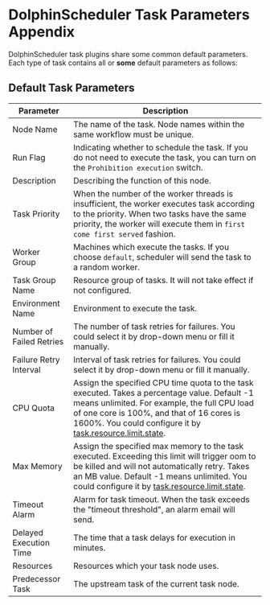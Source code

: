 # DolphinScheduler Task Parameters Appendix

DolphinScheduler task plugins share some common default parameters. Each type of task contains all or **some** default parameters as follows:

## Default Task Parameters

|      **Parameter**       |                                                                                                                                        **Description**                                                                                                                                         |
|--------------------------|------------------------------------------------------------------------------------------------------------------------------------------------------------------------------------------------------------------------------------------------------------------------------------------------|
| Node Name                | The name of the task. Node names within the same workflow must be unique.                                                                                                                                                                                                                      |
| Run Flag                 | Indicating whether to schedule the task. If you do not need to execute the task, you can turn on the `Prohibition execution` switch.                                                                                                                                                           |
| Description              | Describing the function of this node.                                                                                                                                                                                                                                                          |
| Task Priority            | When the number of the worker threads is insufficient, the worker executes task according to the priority. When two tasks have the same priority, the worker will execute them in `first come first served` fashion.                                                                           |
| Worker Group             | Machines which execute the tasks. If you choose `default`, scheduler will send the task to a random worker.                                                                                                                                                                                    |
| Task Group Name          | Resource group of tasks. It will not take effect if not configured.                                                                                                                                                                                                                            |
| Environment Name         | Environment to execute the task.                                                                                                                                                                                                                                                               |
| Number of Failed Retries | The number of task retries for failures. You could select it by drop-down menu or fill it manually.                                                                                                                                                                                            |
| Failure Retry Interval   | Interval of task retries for failures. You could select it by drop-down menu or fill it manually.                                                                                                                                                                                              |
| CPU Quota                | Assign the specified CPU time quota to the task executed. Takes a percentage value. Default -1 means unlimited. For example, the full CPU load of one core is 100%, and that of 16 cores is 1600%. You could configure it by [task.resource.limit.state](../../architecture/configuration.md). |
| Max Memory               | Assign the specified max memory to the task executed. Exceeding this limit will trigger oom to be killed and will not automatically retry. Takes an MB value. Default -1 means unlimited. You could configure it by [task.resource.limit.state](../../architecture/configuration.md).          |
| Timeout Alarm            | Alarm for task timeout. When the task exceeds the "timeout threshold", an alarm email will send.                                                                                                                                                                                               |
| Delayed Execution Time   | The time that a task delays for execution in minutes.                                                                                                                                                                                                                                          |
| Resources                | Resources which your task node uses.                                                                                                                                                                                                                                                           |
| Predecessor Task         | The upstream task of the current task node.                                                                                                                                                                                                                                                    |

